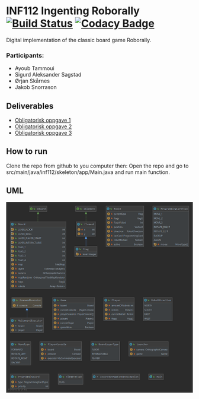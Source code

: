 # INF112 Ingenting Roborally [![Build Status](https://travis-ci.com/inf112-v20/Ingenting.svg?branch=master)](https://travis-ci.com/inf112-v20/Ingenting) [![Codacy Badge](https://api.codacy.com/project/badge/Grade/627f5095c66a4cd0980a9f17f6dfb886)](https://www.codacy.com/gh/inf112-v20/Ingenting?utm_source=github.com&amp;utm_medium=referral&amp;utm_content=inf112-v20/Ingenting&amp;utm_campaign=Badge_Grade)

Digital implementation of the classic board game Roborally.

### Participants:
- Ayoub Tammoui
- Sigurd Aleksander Sagstad
- Ørjan Skårnes
- Jakob Snorrason

## Deliverables
-   [Obligatorisk oppgave 1](Deliverables/ObligatoriskOppgave1.md)
-   [Obligatorisk oppgave 2](Deliverables/Oblig2.md)
-   [Obligatorisk oppgave 3](Deliverables/Oblig3.md)

## How to run
Clone the repo from github to you computer then:
Open the repo and go to src/main/java/inf112/skeleton/app/Main.java and run main function.

## UML
![UML](Deliverables/UML/UML3.png)
